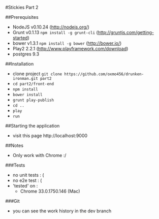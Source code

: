 #Stickies Part 2

##Prerequisites
- NodeJS v0.10.24 (http://nodejs.org/)
- Grunt v0.1.13 `npm install -g grunt-cli` (http://gruntjs.com/getting-started)
- bower v1.3.1 `npm install -g bower` (http://bower.io/)
- Play2 2.2.1 (http://www.playframework.com/download)
- postgres 9.3

##Installation
- clone project `git clone https://github.com/oxmo456/drunken-ironman.git part2`
- `cd part2/front-end`
- `npm install`
- `bower install`
- `grunt play-publish`
- `cd ..`
- `play`
- `run`

##Starting the application
- visit this page http://localhost:9000

##Notes
- Only work with Chrome :/

###Tests
- no unit tests : (
- no e2e test : (
- 'tested' on :
    - Chrome 33.0.1750.146 (Mac)

###Git
- you can see the work history in the dev branch
